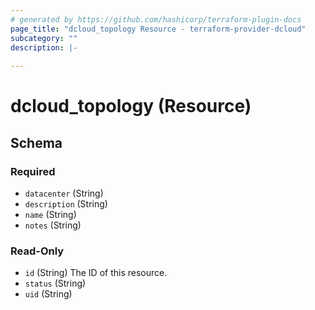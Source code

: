 ```yaml
---
# generated by https://github.com/hashicorp/terraform-plugin-docs
page_title: "dcloud_topology Resource - terraform-provider-dcloud"
subcategory: ""
description: |-
  
---
```


# dcloud_topology (Resource)





<!-- schema generated by tfplugindocs -->
## Schema

### Required

- `datacenter` (String)
- `description` (String)
- `name` (String)
- `notes` (String)

### Read-Only

- `id` (String) The ID of this resource.
- `status` (String)
- `uid` (String)


